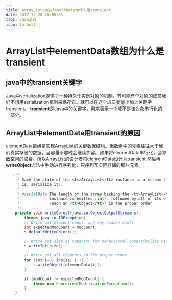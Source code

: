 ```yaml
---
title: ArrayList中的elementData为什么用transient
date: 2017-12-20 10:05:53
tags: Java源码
icon: fa-bolt
---
```


# ArrayList中elementData数组为什么是transient

## java中的transient关键字

Java中serialization提供了一种持久化实例对象的机制。有可能有个对象的成员我们不想用serialization机制来保存它。就可以在这个成员变量上加上关键字transient。
**transient**是Java中的关键字，用来表示一个域不是该对象串行化的一部分。

## ArrayList中elementData用**transient**的原因
elementData数组是实现ArrayList的关键数据结构。但数组中的元素往往大于我们真实存储的数据，当容量不够时会继续扩容。如果将elementData串行化，会导致空间的浪费。所以ArrayList的设计者将elementData设计为transient,然后再**writeObject**方法中手动进行序列化，只序列互实际存储的那些元素。

```java
   /**
     * Save the state of the <tt>ArrayList</tt> instance to a stream (that
     * is, serialize it).
     *
     * @serialData The length of the array backing the <tt>ArrayList</tt>
     *             instance is emitted (int), followed by all of its elements
     *             (each an <tt>Object</tt>) in the proper order.
     */
    private void writeObject(java.io.ObjectOutputStream s)
        throws java.io.IOException{
        // Write out element count, and any hidden stuff
        int expectedModCount = modCount;
        s.defaultWriteObject();

        // Write out size as capacity for behavioural compatibility with clone()
        s.writeInt(size);

        // Write out all elements in the proper order.
        for (int i=0; i<size; i++) {
            s.writeObject(elementData[i]);
        }

        if (modCount != expectedModCount) {
            throw new ConcurrentModificationException();
        }
    }
```


